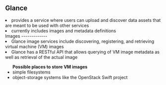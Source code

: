 Glance
--------------
<li>provides a service where users can upload and discover data assets that are meant to be used with other services</li>
<li>currently includes images and metadata definitions</li>
Images
-------------
<li>Glance image services include discovering, registering, and retrieving virtual machine (VM) images</li>
<li>Glance has a RESTful API that allows querying of VM image metadata as well as retrieval of the actual image</li>
<ul>
<b>Possible places to store VM images</b>
<li>simple filesystems</li>
<li>object-storage systems like the OpenStack Swift project</li>
</ul>
